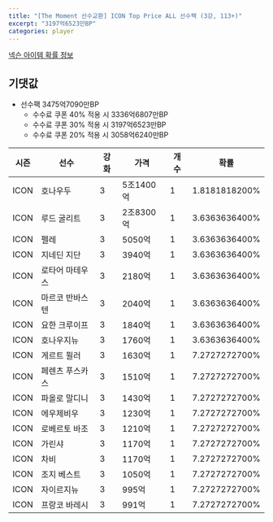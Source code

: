 ```yaml
---
title: "[The Moment 선수교환] ICON Top Price ALL 선수팩 (3강, 113+)"
excerpt: "3197억6523만BP"
categories: player
---
```

[넥슨 아이템 확률 정보](http://iteminfo.nexon.com/probability/fo4?sn=6718)

## 기댓값
  - 선수팩 3475억7090만BP
    - 수수료 쿠폰 40% 적용 시 3336억6807만BP
    - 수수료 쿠폰 30% 적용 시 3197억6523만BP
    - 수수료 쿠폰 20% 적용 시 3058억6240만BP


|시즌|선수|강화|가격|개수|확률|
|---|---|---|---|---|---|
|ICON|호나우두|3|5조1400억|1|1.8181818200%|
|ICON|루드 굴리트|3|2조8300억|1|3.6363636400%|
|ICON|펠레|3|5050억|1|3.6363636400%|
|ICON|지네딘 지단|3|3940억|1|3.6363636400%|
|ICON|로타어 마테우스|3|2180억|1|3.6363636400%|
|ICON|마르코 반바스텐|3|2040억|1|3.6363636400%|
|ICON|요한 크루이프|3|1840억|1|3.6363636400%|
|ICON|호나우지뉴|3|1760억|1|3.6363636400%|
|ICON|게르트 뮐러|3|1630억|1|7.2727272700%|
|ICON|페렌츠 푸스카스|3|1510억|1|7.2727272700%|
|ICON|파올로 말디니|3|1430억|1|7.2727272700%|
|ICON|에우제비우|3|1230억|1|7.2727272700%|
|ICON|로베르토 바조|3|1210억|1|7.2727272700%|
|ICON|가린샤|3|1170억|1|7.2727272700%|
|ICON|차비|3|1170억|1|7.2727272700%|
|ICON|조지 베스트|3|1050억|1|7.2727272700%|
|ICON|자이르지뉴|3|995억|1|7.2727272700%|
|ICON|프랑코 바레시|3|991억|1|7.2727272700%|
